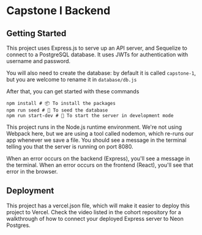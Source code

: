 # Capstone I Backend

## Getting Started

This project uses Express.js to serve up an API server, and Sequelize to connect to a PostgreSQL database. It uses JWTs for authentication with username and password.

You will also need to create the database: by default it is called `capstone-1`, but you are welcome to rename it in `database/db.js`

After that, you can get started with these commands

```
npm install # 📦 To install the packages
npm run seed # 🌱 To seed the database
npm run start-dev # 🚀 To start the server in development mode
```

This project runs in the Node.js runtime environment. We're not using Webpack here, but we are using a tool called nodemon, which re-runs our app whenever we save a file. You should see a message in the terminal telling you that the server is running on port 8080.

When an error occurs on the backend (Express), you'll see a message in the terminal. When an error occurs on the frontend (React), you'll see that error in the browser.

## Deployment

This project has a vercel.json file, which will make it easier to deploy this project to Vercel. Check the video listed in the cohort repository for a walkthrough of how to connect your deployed Express server to Neon Postgres.

